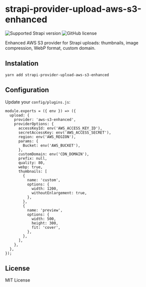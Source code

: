 # strapi-provider-upload-aws-s3-enhanced
![Supported Strapi version](https://img.shields.io/badge/Strapi-3.2.4-green.svg) ![GitHub license](https://img.shields.io/github/license/garretua/strapi-provider-upload-aws-s3-enhanced.svg)

Enhanced AWS S3 provider for Strapi uploads: thumbnails, image compression, WebP format, custom domain.

## Instalation

```
yarn add strapi-provider-upload-aws-s3-enhanced
```

## Configuration
Update your `config/plugins.js`:

    module.exports = ({ env }) => ({
      upload: {
        provider: 'aws-s3-enhanced',
        providerOptions: {
          accessKeyId: env('AWS_ACCESS_KEY_ID'),
          secretAccessKey: env('AWS_ACCESS_SECRET'),
          region: env('AWS_REGION'),
          params: {
            Bucket: env('AWS_BUCKET'),
          },
          customDomain: env('CDN_DOMAIN'),
          prefix: null,
          quality: 80,
          webp: true,
          thumbnails: [
            {
              name: 'custom',
              options: {
                width: 1200,
                withoutEnlargement: true,
              },
            },
            {
              name: 'preview',
              options: {
                width: 500,
                height: 300,
                fit: 'cover',
              },
            },
          ],
        },
      },
    });


## License

MIT License
